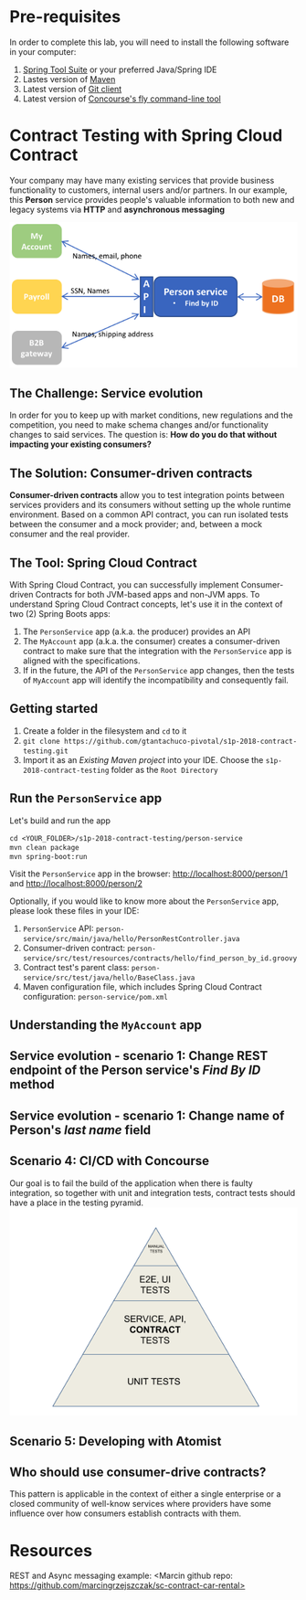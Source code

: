 # Pre-requisites
In order to complete this lab, you will need to install the following software in your computer:
1) [Spring Tool Suite](https://spring.io/tools) or your preferred Java/Spring IDE
1) Lastes version of [Maven](https://maven.apache.org/)
1) Latest version of [Git client](https://git-scm.com/)
1) Latest version of [Concourse's fly command-line tool](https://github.com/concourse/fly)

# Contract Testing with Spring Cloud Contract

Your company may have many existing services that provide business functionality to customers, internal users and/or partners.
In our example, this __Person__ service provides people's valuable information to both new and legacy systems via __HTTP__ and __asynchronous messaging__

![The System](TheSystem.png)

## The Challenge: Service evolution
In order for you to keep up with market conditions, new regulations and the competition, you need to make schema changes and/or functionality changes to said services.
The question is: __How do you do that without impacting your existing consumers?__

## The Solution: Consumer-driven contracts
__Consumer-driven contracts__ allow you to test integration points between services providers and its consumers without setting up the whole runtime environment. Based on a common API contract, you can run isolated tests between the consumer and a mock provider; and, between a mock consumer and the real provider.

## The Tool: Spring Cloud Contract
With Spring Cloud Contract, you can successfully implement Consumer-driven Contracts for both JVM-based apps and non-JVM apps. To understand Spring Cloud Contract concepts, let's use it in the context of two (2) Spring Boots apps:

1) The `PersonService` app (a.k.a. the producer) provides an API
1) The `MyAccount` app (a.k.a. the consumer) creates a consumer-driven contract to make sure that the integration with the `PersonService` app is aligned with the specifications. 
1) If in the future, the API of the `PersonService` app changes, then the tests of `MyAccount` app will identify the incompatibility and consequently fail.

## Getting started
1) Create a folder in the filesystem and `cd` to it
1) `git clone https://github.com/gtantachuco-pivotal/s1p-2018-contract-testing.git`
1) Import it as an _Existing Maven project_ into your IDE. Choose the `s1p-2018-contract-testing` folder as the `Root Directory`

## Run the `PersonService` app
Let's build and run the app
```
cd <YOUR_FOLDER>/s1p-2018-contract-testing/person-service
mvn clean package
mvn spring-boot:run
```
Visit the `PersonService` app in the browser: [http://localhost:8000/person/1](http://localhost:8000/person/1) and [http://localhost:8000/person/2](http://localhost:8000/person/2)

Optionally, if you would like to know more about the `PersonService` app, please look these files in your IDE:
1) `PersonService` API: `person-service/src/main/java/hello/PersonRestController.java`
1) Consumer-driven contract: `person-service/src/test/resources/contracts/hello/find_person_by_id.groovy`
1) Contract test's parent class: `person-service/src/test/java/hello/BaseClass.java`
1) Maven configuration file, which includes Spring Cloud Contract configuration: `person-service/pom.xml`

## Understanding the `MyAccount` app



## Service evolution - scenario 1: Change REST endpoint of the Person service's _Find By ID_ method

## Service evolution - scenario 1: Change name of Person's _last name_ field

## Scenario 4: CI/CD with Concourse
Our goal is to fail the build of the application when there is faulty integration, so together with unit and integration tests, contract tests should have a place in the testing pyramid.
![Test Pyramid](testing_pyramid.png)

## Scenario 5: Developing with Atomist

## Who should use consumer-drive contracts?
This pattern is applicable in the context of either a single enterprise or a closed community of well-know services where providers have some influence over how consumers establish contracts with them.


# Resources
REST and Async messaging example: <Marcin github repo: https://github.com/marcingrzejszczak/sc-contract-car-rental>
